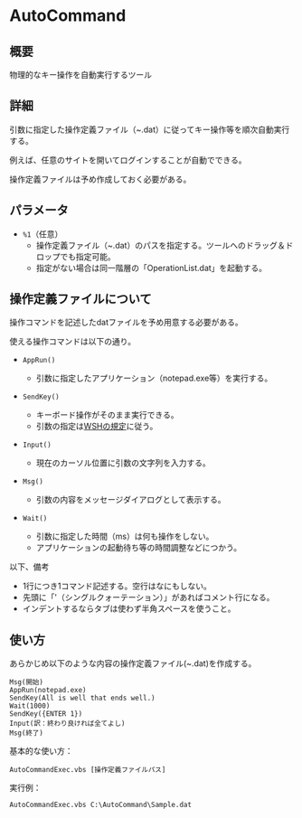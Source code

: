 AutoCommand
====

## 概要
物理的なキー操作を自動実行するツール

## 詳細
引数に指定した操作定義ファイル（~.dat）に従ってキー操作等を順次自動実行する。

例えば、任意のサイトを開いてログインすることが自動でできる。

操作定義ファイルは予め作成しておく必要がある。

## パラメータ
- `%1`（任意）
  - 操作定義ファイル（~.dat）のパスを指定する。ツールへのドラッグ＆ドロップでも指定可能。
  - 指定がない場合は同一階層の「OperationList.dat」を起動する。

## 操作定義ファイルについて
操作コマンドを記述したdatファイルを予め用意する必要がある。

使える操作コマンドは以下の通り。

- `AppRun()`
  - 引数に指定したアプリケーション（notepad.exe等）を実行する。

- `SendKey()`
  - キーボード操作がそのまま実行できる。
  - 引数の指定は[WSHの規定](http://jscript.zouri.jp/Source/KeybordCtrl.html)に従う。

- `Input()`
  - 現在のカーソル位置に引数の文字列を入力する。

- `Msg()`
  - 引数の内容をメッセージダイアログとして表示する。

- `Wait()`
  - 引数に指定した時間（ms）は何も操作をしない。
  - アプリケーションの起動待ち等の時間調整などにつかう。

以下、備考
- 1行につき1コマンド記述する。空行はなにもしない。
- 先頭に「'（シングルクォーテーション）」があればコメント行になる。
- インデントするならタブは使わず半角スペースを使うこと。

## 使い方
あらかじめ以下のような内容の操作定義ファイル(~.dat)を作成する。
```
Msg(開始)
AppRun(notepad.exe)
SendKey(All is well that ends well.)
Wait(1000)
SendKey({ENTER 1})
Input(訳：終わり良ければ全てよし)
Msg(終了)
```

基本的な使い方：
```
AutoCommandExec.vbs [操作定義ファイルパス]
```

実行例：
```
AutoCommandExec.vbs C:\AutoCommand\Sample.dat
```
